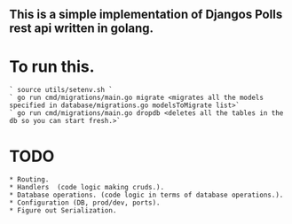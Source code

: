 ## This is a simple implementation of Djangos Polls rest api written in golang.

# To run this.
    ` source utils/setenv.sh `
    ` go run cmd/migrations/main.go migrate <migrates all the models specified in database/migrations.go modelsToMigrate list>`
    ` go run cmd/migrations/main.go dropdb <deletes all the tables in the db so you can start fresh.>`
# TODO
    * Routing.
    * Handlers  (code logic making cruds.).
    * Database operations. (code logic in terms of database operations.).
    * Configuration (DB, prod/dev, ports).
    * Figure out Serialization.
